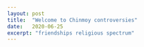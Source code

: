 ```yaml
---
layout: post
title:  "Welcome to Chinmoy controversies"
date:   2020-06-25
excerpt: "friendships religious spectrum"
---
```

